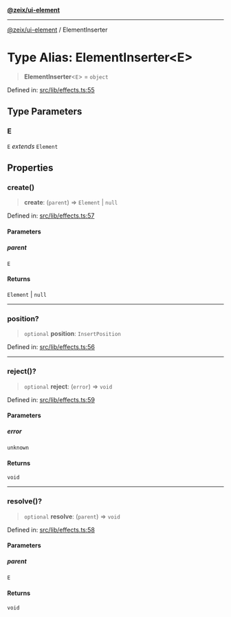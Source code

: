 [**@zeix/ui-element**](../README.md)

***

[@zeix/ui-element](../globals.md) / ElementInserter

# Type Alias: ElementInserter\<E\>

> **ElementInserter**\<`E`\> = `object`

Defined in: [src/lib/effects.ts:55](https://github.com/zeixcom/ui-element/blob/29b42270573af1b19b68f0383c60c6f1221e3f0d/src/lib/effects.ts#L55)

## Type Parameters

### E

`E` *extends* `Element`

## Properties

### create()

> **create**: (`parent`) => `Element` \| `null`

Defined in: [src/lib/effects.ts:57](https://github.com/zeixcom/ui-element/blob/29b42270573af1b19b68f0383c60c6f1221e3f0d/src/lib/effects.ts#L57)

#### Parameters

##### parent

`E`

#### Returns

`Element` \| `null`

***

### position?

> `optional` **position**: `InsertPosition`

Defined in: [src/lib/effects.ts:56](https://github.com/zeixcom/ui-element/blob/29b42270573af1b19b68f0383c60c6f1221e3f0d/src/lib/effects.ts#L56)

***

### reject()?

> `optional` **reject**: (`error`) => `void`

Defined in: [src/lib/effects.ts:59](https://github.com/zeixcom/ui-element/blob/29b42270573af1b19b68f0383c60c6f1221e3f0d/src/lib/effects.ts#L59)

#### Parameters

##### error

`unknown`

#### Returns

`void`

***

### resolve()?

> `optional` **resolve**: (`parent`) => `void`

Defined in: [src/lib/effects.ts:58](https://github.com/zeixcom/ui-element/blob/29b42270573af1b19b68f0383c60c6f1221e3f0d/src/lib/effects.ts#L58)

#### Parameters

##### parent

`E`

#### Returns

`void`

